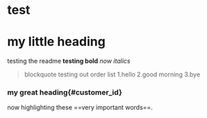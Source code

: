 # test
# my little heading
testing  the readme
**testing bold**
*now italics*
>blockquote
>testing
>out
order list
1.hello
2.good morning
3.bye
### my great heading{#customer_id}
now highlighting these ==very important words==.
